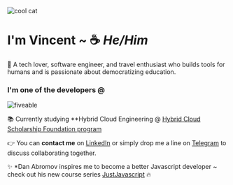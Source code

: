 ![cool cat](https://media.tenor.com/images/2ead69234cfb00c3844c9a3b12605754/tenor.gif)
#  I'm Vincent ~  :coffee: *He/Him*
      
🥳 A tech lover, software engineer, and travel enthusiast who builds tools for humans and is passionate about democratizing education.

### I'm one of the developers @
![fiveable](https://fiveable.me/wp-content/uploads/2020/06/fiveable-pride-flag-new-copy.png)

:books: Currently studying **Hybrid Cloud Engineering @ [Hybrid Cloud Scholarship Foundation program](https://classroom.udacity.com/nanodegrees/nd321-1/syllabus/core-curriculum)

:point_right:  You can **contact me** on [LinkedIn](https://www.linkedin.com/in/vincentvinnybattaglia) or simply drop me a line on [Telegram](https://t.me/vbattaglia) to discuss collaborating together.

:sparkles: *Dan Abromov inspires me to become a better Javascript developer ~ check out his new course series [JustJavascript](https://justjavascript.com/)  :fire:
      

    


